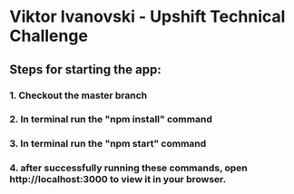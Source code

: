 # Viktor Ivanovski - Upshift Technical Challenge

## Steps for starting the app:
### 1. Checkout the master branch 
### 2. In terminal run the "npm install" command
### 3. In terminal run the "npm start" command
### 4. after successfully running these commands, open http://localhost:3000 to view it in your browser.
